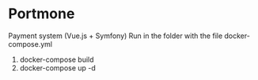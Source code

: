 # Portmone
Payment system (Vue.js + Symfony)
Run in the folder with the file docker-compose.yml
1) docker-compose build
2) docker-compose up -d
